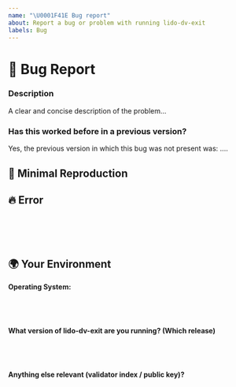 ```yaml
---
name: "\U0001F41E Bug report"
about: Report a bug or problem with running lido-dv-exit
labels: Bug
---
```

<!--

Hey there!

To help us tend to your issue faster, please search our currently open issues before submitting a new one.
Existing issues often contain information about workarounds, resolution, or progress updates.

]-->

# 🐞 Bug Report

### Description

<!-- ✍️--> A clear and concise description of the problem...

### Has this worked before in a previous version?

<!-- Did this behavior use to work in the previous version? -->
<!-- ✍️--> Yes, the previous version in which this bug was not present was: ....

## 🔬 Minimal Reproduction

<!--
Please let us know how we can reproduce this issue. Include the exact method you used to run lido-dv-exit along with any flags used in your beacon chain and/or validator. Make sure you don't upload any confidential files or private keys!
-->

## 🔥 Error

<pre><code>
<!-- If the issue is accompanied by an error, please share the error logs with us below. If you have a lot of logs, place make a paste bin with your logs and share the link with us here: -->
<!-- ✍️-->

</code></pre>


## 🌍  Your Environment

**Operating System:**

<pre>
  <code>

  </code>
</pre>

**What version of lido-dv-exit are you running? (Which release)**

<pre>
  <code>

  </code>
</pre>

**Anything else relevant (validator index / public key)?**
